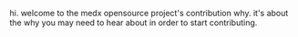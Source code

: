 hi. welcome to the medx opensource project's contribution why. it's about the why you may need to hear about in order to start contributing.
